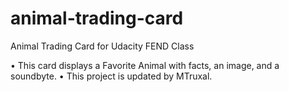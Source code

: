 # animal-trading-card
Animal Trading Card for Udacity FEND Class

• This card displays a Favorite Animal with facts, an image, and a soundbyte.
• This project is updated by MTruxal.
